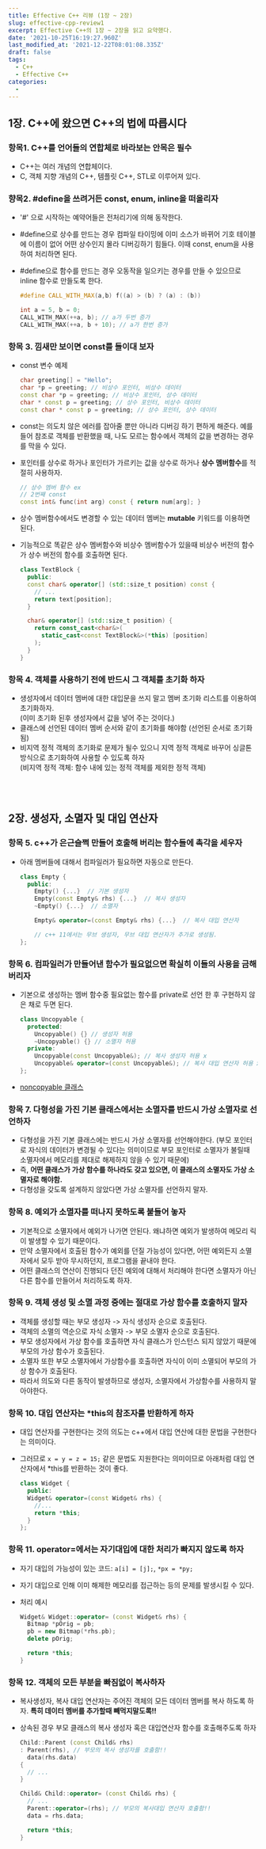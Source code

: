 ```yaml
---
title: Effective C++ 리뷰 (1장 ~ 2장)
slug: effective-cpp-review1
excerpt: Effective C++의 1장 ~ 2장을 읽고 요약했다.
date: '2021-10-25T16:19:27.960Z'
last_modified_at: '2021-12-22T08:01:08.335Z'
draft: false
tags:
  - C++
  - Effective C++
categories:
  - 
---
```


## 1장. C++에 왔으면 C++의 법에 따릅시다

### 항목1. C++를 언어들의 연합체로 바라보는 안목은 필수

- C++는 여러 개념의 연합체이다.  
- C, 객체 지향 개념의 C++, 템플릿 C++, STL로 이루어져 있다.

### 향목2. #define을 쓰려거든 const, enum, inline을 떠올리자

- '#' 으로 시작하는 예약어들은 전처리기에 의해 동작한다.  
- #define으로 상수를 만드는 경우 컴파일 타이밍에 이미 소스가 바뀌어 기호 테이블에 이름이 없어 어떤 상수인지 몰라 디버깅하기 힘들다. 이때 const, enum을 사용하여 처리하면 된다.  
- #define으로 함수를 만드는 경우 오동작을 일으키는 경우를 만들 수 있으므로 inline 함수로 만들도록 한다.

  ```c++
  #define CALL_WITH_MAX(a,b) f((a) > (b) ? (a) : (b))

  int a = 5, b = 0;
  CALL_WITH_MAX(++a, b); // a가 두번 증가
  CALL_WITH_MAX(++a, b + 10); // a가 한번 증가
  ```

### 항목 3. 낌새만 보이면 const를 들이대 보자

- const 변수 예제

  ```c++
  char greeting[] = "Hello";
  char *p = greeting; // 비상수 포인터, 비상수 데이터
  const char *p = greeting; // 비상수 포인터, 상수 데이터
  char * const p = greeting; // 상수 포인터, 비상수 데이터
  const char * const p = greeting; // 상수 포인터, 상수 데이터
  ```

- const는 의도치 않은 에러를 잡아줄 뿐만 아니라 디버깅 하기 편하게 해준다. 예를 들어 참조로 객체를 반환했을 때, 나도 모르는 함수에서 객체의 값을 변경하는 경우를 막을 수 있다.
- 포인터를 상수로 하거나 포인터가 가르키는 값을 상수로 하거나 **상수 멤버함수**를 적절히 사용하자.

  ```c++
  // 상수 멤버 함수 ex
  // 2번째 const
  const int& func(int arg) const { return num[arg]; }
  ```

- 상수 멤버함수에서도 변경할 수 있는 데이터 멤버는 **mutable** 키워드를 이용하면 된다.
- 기능적으로 똑같은 상수 멤버함수와 비상수 멤버함수가 있을때 비상수 버전의 함수가 상수 버전의 함수를 호출하면 된다.

  ```c++
  class TextBlock {
    public:
    const char& operator[] (std::size_t position) const {
      // ...
      return text[position];
    }

    char& operator[] (std::size_t position) {
      return const_cast<char&>(
        static_cast<const TextBlock&>(*this) [position]
      );
    }
  }
  ```

### 항목 4. 객체를 사용하기 전에 반드시 그 객체를 초기화 하자

- 생성자에서 데이터 멤버에 대한 대입문을 쓰지 말고 멤버 초기화 리스트를 이용하여 초기화하자.  
(이미 초기화 된후 생성자에서 값을 넣어 주는 것이다.)
- 클래스에 선언된 데이터 멤버 순서와 같이 초기화를 해야함 (선언된 순서로 초기화됨)
- 비지역 정적 객체의 초기화로 문제가 될수 있으니 지역 정적 객체로 바꾸어 싱글톤 방식으로 초기화하여 사용할 수 있도록 하자  
(비지역 정적 객체: 함수 내에 있는 정적 객체를 제외한 정적 객체)

<br><br>

## 2장. 생성자, 소멸자 및 대입 연산자

### 항목 5. c++가 은근슬쩍 만들어 호출해 버리는 함수들에 촉각을 세우자

- 아래 멤버들에 대해서 컴파일러가 필요하면 자동으로 만든다.

  ```c++
  class Empty {
    public:
      Empty() {...}  // 기본 생성자
      Empty(const Empty& rhs) {...}  // 복사 생성자
      ~Empty() {...}  // 소멸자

      Empty& operator=(const Empty& rhs) {...}  // 복사 대입 연산자

      // c++ 11에서는 무브 생성자, 무브 대입 연산자가 추가로 생성됨.
  };
  ```

### 항목 6. 컴파일러가 만들어낸 함수가 필요없으면 확실히 이들의 사용을 금해버리자

- 기본으로 생성하는 멤버 함수중 필요없는 함수를 private로 선언 한 후 구현하지 않은 채로 두면 된다.

  ```c++
  class Uncopyable {
    protected:
      Uncopyable() {} // 생성자 허용
      ~Uncopyable() {} // 소멸자 허용
    private:
      Uncopyable(const Uncopyable&); // 복사 생성자 허용 x
      Uncopyable& operator=(const Uncopyable&); // 복사 대입 연산자 허용 x
  };
  ```

- [noncopyable 클래스](https://www.boost.org/doc/libs/1_77_0/libs/core/doc/html/core/noncopyable.html#core.noncopyable.header_boost_core_noncopyable_hp)

### 항목 7. 다형성을 가진 기본 클래스에서는 소멸자를 반드시 가상 소멸자로 선언하자

- 다형성을 가진 기본 클래스에는 반드시 가상 소멸자를 선언해야한다. (부모 포인터로 자식의 데이터가 변경될 수 있다는 의미이므로 부모 포인터로 소멸자가 불릴때 소멸자에서 메모리를 제대로 해제하지 않을 수 있기 때문에)
- 즉, **어떤 클래스가 가상 함수를 하나라도 갖고 있으면, 이 클래스의 소멸자도 가상 소멸자로 해야함.**
- 다형성을 갖도록 설계하지 않았다면 가상 소멸자를 선언하지 말자.

### 항목 8. 예외가 소멸자를 떠나지 못하도록 붙들어 놓자

- 기본적으로 소멸자에서 예외가 나가면 안된다. 왜냐하면 예외가 발생하여 메모리 릭이 발생할 수 있기 때문이다.
- 만약 소멸자에서 호출된 함수가 예외를 던질 가능성이 있다면, 어떤 예외든지 소멸자에서 모두 받아 무시하던지, 프로그램을 끝내야 한다.
- 어떤 클래스의 연산이 진행되다 던진 예외에 대해서 처리해야 한다면 소멸자가 아닌 다른 함수를 만들어서 처리하도록 하자.

### 항목 9. 객체 생성 및 소멸 과정 중에는 절대로 가상 함수를 호출하지 말자

- 객체를 생성할 때는 부모 생성자 -> 자식 생성자 순으로 호출된다.
- 객체의 소멸의 역순으로 자식 소멸자 -> 부모 소멸자 순으로 호출된다.
- 부모 생성자에서 가상 함수를 호출하면 자식 클래스가 인스턴스 되지 않았기 때문에 부모의 가상 함수가 호출된다.
- 소멸자 또한 부모 소멸자에서 가상함수를 호출하면 자식이 이미 소멸되어 부모의 가상 함수가 호출된다.
- 따라서 의도와 다른 동작이 발생하므로 생성자, 소멸자에서 가상함수를 사용하지 말아야한다.

### 항목 10. 대입 연산자는 *this의 참조자를 반환하게 하자

- 대입 연산자를 구현한다는 것의 의도는 c++에서 대입 연산에 대한 문법을 구현한다는 의미이다.
- 그러므로  `x = y = z = 15;` 같은 문법도 지원한다는 의미이므로 아래처럼 대입 연산자에서 *this를 반환하는 것이 좋다.

  ```c++
  class Widget {
    public:
    Widget& operator=(const Widget& rhs) {
      //...
      return *this;
    }
  };
  ```

### 항목 11. operator=에서는 자기대입에 대한 처리가 빠지지 않도록 하자

- 자기 대입의 가능성이 있는 코드: `a[i] = [j];`, `*px = *py;`
- 자기 대입으로 인해 이미 해제한 메모리를 접근하는 등의 문제를 발생시킬 수 있다.
- 처리 예시

  ```c++
  Widget& Widget::operator= (const Widget& rhs) {
    Bitmap *pOrig = pb;
    pb = new Bitmap(*rhs.pb);
    delete pOrig;

    return *this;
  }
  ```

### 항목 12. 객체의 모든 부분을 빠짐없이 복사하자

- 복사생성자, 복사 대입 연산자는 주어진 객체의 모든 데이터 멤버를 복사 하도록 하자. **특히 데이터 멤버를 추가할때 빼먹지말도록!!**
- 상속된 경우 부모 클래스의 복사 생성자 혹은 대입연산자 함수를 호출해주도록 하자

  ```c++
  Child::Parent (const Child& rhs)
  : Parent(rhs), // 부모의 복사 생성자를 호출함!!
    data(rhs.data)
  {
    // ...
  }

  Child& Child::operator= (const Child& rhs) {
    // ...
    Parent::operator=(rhs); // 부모의 복사대입 연산자 호출함!!
    data = rhs.data;

    return *this;
  }
  ```
